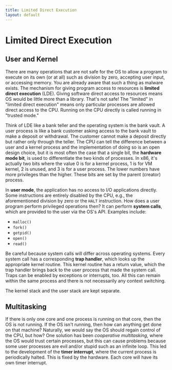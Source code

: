 ```yaml
---
title: Limited Direct Execution
layout: default
---
```


# Limited Direct Execution

## User and Kernel

There are many operations that are not safe for the OS to allow a program to execute on its own (or at all) such as division by zero, accepting user input, or accessing memory. You are already aware that such a thing as malware exists. The mechanism for giving program access to resources is **limited direct execution** (LDE). Giving software direct access to resources means OS would be little more than a library. That's not safe! The "limited" in "limited direct execution" means only particular processes are allowed direct access to the CPU. Running on the CPU directly is called running in "trusted mode."

Think of LDE like a bank teller and the operating system is the bank vault. A user process is like a bank customer asking access to the bank vault to make a deposit or withdrawal. The customer cannot make a deposit directly but rather only through the teller. The CPU can tell the difference between a user and a kernel process and the implementation of doing so is an open design choice, but it is most often the case that a single bit, the **hardware mode bit**, is used to differentiate the two kinds of processes. In x86, it's actually two bits where the value 0 is for a kernel process, 1 is for VM kernel, 2 is unused, and 3 is for a user process. The lower numbers have more privileges than the higher. These bits are set by the parent (creator) process.

In **user mode**, the application has no access to I/O applications directly. Some instructions are entirely disabled by the CPU, e.g., the aforementioned division by zero or the `HALT` instruction. How does a user program perform privileged operations then? It can perform **system calls**, which are provided to the user via the OS's API. Examples include:

- `malloc()`
- `fork()`
- `getpid()`
- `open()`
- `read()`

Be careful because system calls will differ across operating systems. Every system call has a corresponding **trap handler**, which looks up the appropriate kernel routine. This kernel routine has a return value, which the trap handler brings back to the user process that made the system call. Traps can be enabled by exceptions or interrupts, too. All this can remain within the same process and there is not necessarily any context switching.

The kernel stack and the user stack are kept separate.

## Multitasking

If there is only one core and one process is running on that core, then the OS is not running. If the OS isn't running, then how can anything get done on that machine? Naturally, we would say the OS should regain control of the CPU, but how? One solution has been *cooperative multitasking*, where the OS would trust certain processes, but this can cause problems because some user processes are evil and/or stupid such as an infinite loop. This led to the development of the **timer interrupt**, where the current process is periodically halted. This is fixed by the hardware. Each core will have its own timer interrupt.
